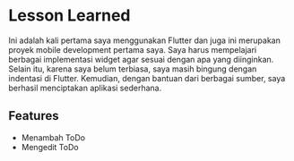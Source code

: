 # Lesson Learned

Ini adalah kali pertama saya menggunakan Flutter dan juga ini merupakan proyek mobile development pertama saya. Saya harus mempelajari berbagai implementasi widget agar sesuai dengan apa yang diinginkan. Selain itu, karena saya belum terbiasa, saya masih bingung dengan indentasi di Flutter. Kemudian, dengan bantuan dari berbagai sumber, saya berhasil menciptakan aplikasi sederhana.

## Features

- Menambah ToDo
- Mengedit ToDo
